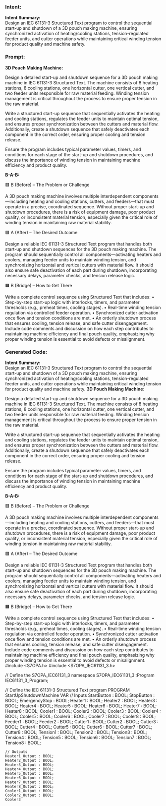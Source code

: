 ### Intent:
**Intent Summary:**  
Design an IEC 61131-3 Structured Text program to control the sequential start-up and shutdown of a 3D pouch making machine, ensuring synchronized activation of heating/cooling stations, tension-regulated feeder units, and cutter operations while maintaining critical winding tension for product quality and machine safety.

### Prompt:
**3D Pouch Making Machine:**

Design a detailed start-up and shutdown sequence for a 3D pouch making machine in IEC 61131-3 Structured Text. The machine consists of 8 heating stations, 8 cooling stations, one horizontal cutter, one vertical cutter, and two feeder units responsible for raw material feeding. Winding tension management is critical throughout the process to ensure proper tension in the raw material.

Write a structured start-up sequence that sequentially activates the heating and cooling stations, regulates the feeder units to maintain optimal tension, and ensures proper synchronization between the cutters and material flow. Additionally, create a shutdown sequence that safely deactivates each component in the correct order, ensuring proper cooling and tension release.

Ensure the program includes typical parameter values, timers, and conditions for each stage of the start-up and shutdown procedures, and discuss the importance of winding tension in maintaining machine efficiency and product quality.

**B-A-B:**

🟥 B (Before) – The Problem or Challenge

A 3D pouch making machine involves multiple interdependent components—including heating and cooling stations, cutters, and feeders—that must operate in a precise, coordinated sequence. Without proper start-up and shutdown procedures, there is a risk of equipment damage, poor product quality, or inconsistent material tension, especially given the critical role of winding tension in maintaining raw material stability.

🟩 A (After) – The Desired Outcome

Design a reliable IEC 61131-3 Structured Text program that handles both start-up and shutdown sequences for the 3D pouch making machine. The program should sequentially control all components—activating heaters and coolers, managing feeder units to maintain winding tension, and synchronizing horizontal and vertical cutters with material flow. It should also ensure safe deactivation of each part during shutdown, incorporating necessary delays, parameter checks, and tension release logic.

🟧 B (Bridge) – How to Get There

Write a complete control sequence using Structured Text that includes:
	•	Step-by-step start-up logic with interlocks, timers, and parameter thresholds (e.g., preheat times, cooling stages).
	•	Real-time winding tension regulation via controlled feeder operation.
	•	Synchronized cutter activation once flow and tension conditions are met.
	•	An orderly shutdown process that ensures cooling, tension release, and safe cutter disengagement.
Include code comments and discussion on how each step contributes to maintaining machine efficiency and final pouch quality, emphasizing why proper winding tension is essential to avoid defects or misalignment.

### Generated Code:
**Intent Summary:**  
Design an IEC 61131-3 Structured Text program to control the sequential start-up and shutdown of a 3D pouch making machine, ensuring synchronized activation of heating/cooling stations, tension-regulated feeder units, and cutter operations while maintaining critical winding tension for product quality and machine safety.
**3D Pouch Making Machine:**

Design a detailed start-up and shutdown sequence for a 3D pouch making machine in IEC 61131-3 Structured Text. The machine consists of 8 heating stations, 8 cooling stations, one horizontal cutter, one vertical cutter, and two feeder units responsible for raw material feeding. Winding tension management is critical throughout the process to ensure proper tension in the raw material.

Write a structured start-up sequence that sequentially activates the heating and cooling stations, regulates the feeder units to maintain optimal tension, and ensures proper synchronization between the cutters and material flow. Additionally, create a shutdown sequence that safely deactivates each component in the correct order, ensuring proper cooling and tension release.

Ensure the program includes typical parameter values, timers, and conditions for each stage of the start-up and shutdown procedures, and discuss the importance of winding tension in maintaining machine efficiency and product quality.

**B-A-B:**

🟥 B (Before) – The Problem or Challenge

A 3D pouch making machine involves multiple interdependent components—including heating and cooling stations, cutters, and feeders—that must operate in a precise, coordinated sequence. Without proper start-up and shutdown procedures, there is a risk of equipment damage, poor product quality, or inconsistent material tension, especially given the critical role of winding tension in maintaining raw material stability.

🟩 A (After) – The Desired Outcome

Design a reliable IEC 61131-3 Structured Text program that handles both start-up and shutdown sequences for the 3D pouch making machine. The program should sequentially control all components—activating heaters and coolers, managing feeder units to maintain winding tension, and synchronizing horizontal and vertical cutters with material flow. It should also ensure safe deactivation of each part during shutdown, incorporating necessary delays, parameter checks, and tension release logic.

🟧 B (Bridge) – How to Get There

Write a complete control sequence using Structured Text that includes:
	•	Step-by-step start-up logic with interlocks, timers, and parameter thresholds (e.g., preheat times, cooling stages).
	•	Real-time winding tension regulation via controlled feeder operation.
	•	Synchronized cutter activation once flow and tension conditions are met.
	•	An orderly shutdown process that ensures cooling, tension release, and safe cutter disengagement.
Include code comments and discussion on how each step contributes to maintaining machine efficiency and final pouch quality, emphasizing why proper winding tension is essential to avoid defects or misalignment.
#include <S7OPA.h>
#include <S7OPA_IEC61131_3.h>

// Define the S7OPA_IEC61131_3 namespace
S7OPA_IEC61131_3::Program IEC61131_3_Program;

// Define the IEC 61131-3 Structured Text program
PROGRAM StartUpShutdownMachine
VAR
    // Inputs
    StartButton : BOOL;
    StopButton : BOOL;
    EmergencyStop : BOOL;
    Heater1 : BOOL;
    Heater2 : BOOL;
    Heater3 : BOOL;
    Heater4 : BOOL;
    Heater5 : BOOL;
    Heater6 : BOOL;
    Heater7 : BOOL;
    Heater8 : BOOL;
    Cooler1 : BOOL;
    Cooler2 : BOOL;
    Cooler3 : BOOL;
    Cooler4 : BOOL;
    Cooler5 : BOOL;
    Cooler6 : BOOL;
    Cooler7 : BOOL;
    Cooler8 : BOOL;
    Feeder1 : BOOL;
    Feeder2 : BOOL;
    Cutter1 : BOOL;
    Cutter2 : BOOL;
    Cutter3 : BOOL;
    Cutter4 : BOOL;
    Cutter5 : BOOL;
    Cutter6 : BOOL;
    Cutter7 : BOOL;
    Cutter8 : BOOL;
    Tension1 : BOOL;
    Tension2 : BOOL;
    Tension3 : BOOL;
    Tension4 : BOOL;
    Tension5 : BOOL;
    Tension6 : BOOL;
    Tension7 : BOOL;
    Tension8 : BOOL;

    // Outputs
    Heater1_Output : BOOL;
    Heater2_Output : BOOL;
    Heater3_Output : BOOL;
    Heater4_Output : BOOL;
    Heater5_Output : BOOL;
    Heater6_Output : BOOL;
    Heater7_Output : BOOL;
    Heater8_Output : BOOL;
    Cooler1_Output : BOOL;
    Cooler2_Output : BOOL;
    Cooler3
